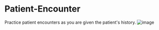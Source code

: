 # Patient-Encounter
Practice patient encounters as you are given the patient's history.
![image](https://github.com/ngottom/Patient-Encounter/assets/95513728/9d24b410-c4b9-4532-b7cc-addf0b679846)
